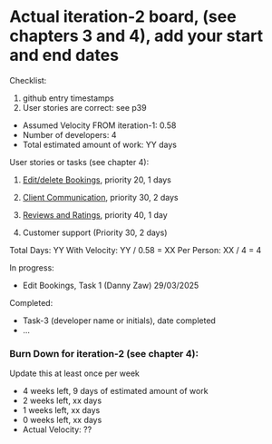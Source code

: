 # Actual iteration-2 board, (see chapters 3 and 4), add your start and end dates 

Checklist: 
1. github entry timestamps
2. User stories are correct: see p39

* Assumed Velocity FROM iteration-1: 0.58 
* Number of developers: 4
* Total estimated amount of work: YY days

User stories or tasks (see chapter 4):
1. [Edit/delete Bookings](./user_stories/user_story_07_EditBookings), priority 20, 1 days 
2. [Client Communication](./user_stories/user_story_08_Messaging), priority 30, 2 days 
3. [Reviews and Ratings](./user_stories/user_story_09_Reviews), priority 40, 1 day

4. Customer support (Priority 30, 2 days)

Total Days: YY
With Velocity: YY / 0.58 = XX
Per Person: XX / 4 = 4

In progress:
* Edit Bookings, Task 1 (Danny Zaw) 29/03/2025

Completed:
* Task-3 (developer name or initials), date completed
* ...

### Burn Down for iteration-2 (see chapter 4):
Update this at least once per week
* 4 weeks left, 9 days of estimated amount of work 
* 2 weeks left, xx days
* 1 weeks left, xx days
* 0 weeks left, xx days
* Actual Velocity: ?? 